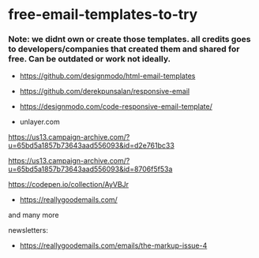 # free-email-templates-to-try

### Note: we didnt own or create those templates. all credits goes to developers/companies that created them and shared for free. Can be outdated or work not ideally.

- https://github.com/designmodo/html-email-templates

- https://github.com/derekpunsalan/responsive-email

- https://designmodo.com/code-responsive-email-template/

- unlayer.com



https://us13.campaign-archive.com/?u=65bd5a1857b73643aad556093&id=d2e761bc33

https://us13.campaign-archive.com/?u=65bd5a1857b73643aad556093&id=8706f5f53a


https://codepen.io/collection/AyVBJr

- https://reallygoodemails.com/

and many more


newsletters:
- https://reallygoodemails.com/emails/the-markup-issue-4
